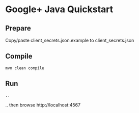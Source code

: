 # Google+ Java Quickstart

Prepare
-------
Copy/paste client_secrets.json.example to client_secrets.json

Compile
-------
```
mvn clean compile
```

Run
---
```
..
```
.. then browse http://localhost:4567